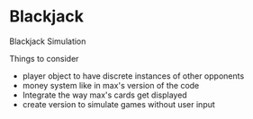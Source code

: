 # Blackjack
Blackjack Simulation

Things to consider
- player object to have discrete instances of other opponents 
- money system like in max's version of the code
- Integrate the way max's cards get displayed
- create version to simulate games without user input

